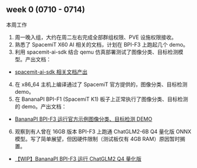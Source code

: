 ## week 0 (0710 - 0714)

本周工作

1. 周一晚入组，大约在周二左右完成全部群组权限、PVE 设施权限接收。
2. 熟悉了 SpacemiT X60 AI 相关的文档，计划在 BPI-F3 上跑起几个 demo。
3. 利用 spacemit-ai-sdk 结合 qemu 仿真部署测试了图像分类、目标检测模型。产出文档：
- [spacemit-ai-sdk 相关文档产出](https://github.com/255doesnotexist/bpi-f3_demos/blob/main/spacemit_sdk.md)
4. 在 x86_64 主机上编译通过了 SpacemiT 官方提供的，图像分类、目标检测 demo。
5. 在 BananaPI BPI-F1 (SpacemiT K1) 板子上正常执行了图像分类、目标检测的 demo。产出文档：
- [BananaPI BPI-F3 运行官方示例图像分类、目标检测 DEMO
](https://github.com/255doesnotexist/bpi-f3_demos/blob/main/spacemit_demo.md)
6. 观察到有人曾在 16GB 版本 BPI-F3 上跑通 ChatGLM2-6B Q4 量化版 ONNX 模型。写了简单展望，但因硬件限制（测试板仅有 4GB RAM）原因暂时搁置。
- [【WIP】BananaPI BPI-F3 运行 ChatGLM2 Q4 量化版
](https://github.com/255doesnotexist/bpi-f3_demos/blob/main/chatglm2.md)